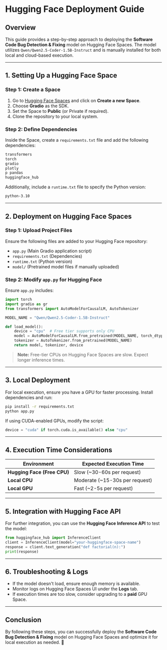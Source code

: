 # Hugging Face Deployment Guide

## Overview
This guide provides a step-by-step approach to deploying the **Software Code Bug Detection & Fixing** model on Hugging Face Spaces. The model utilizes `Qwen/Qwen2.5-Coder-1.5B-Instruct` and is manually installed for both local and cloud-based execution.

---

## 1. Setting Up a Hugging Face Space

### Step 1: Create a Space
1. Go to [Hugging Face Spaces](https://huggingface.co/spaces) and click on **Create a new Space**.
2. Choose **Gradio** as the SDK.
3. Set the Space to **Public** (or Private if required).
4. Clone the repository to your local system.

### Step 2: Define Dependencies
Inside the Space, create a `requirements.txt` file and add the following dependencies:

```txt
transformers
torch
gradio
plotly
p pandas
huggingface_hub
```

Additionally, include a `runtime.txt` file to specify the Python version:

```txt
python-3.10
```

---

## 2. Deployment on Hugging Face Spaces

### Step 1: Upload Project Files
Ensure the following files are added to your Hugging Face repository:
- `app.py` (Main Gradio application script)
- `requirements.txt` (Dependencies)
- `runtime.txt` (Python version)
- `model/` (Pretrained model files if manually uploaded)

### Step 2: Modify `app.py` for Hugging Face
Ensure `app.py` includes:
```python
import torch
import gradio as gr
from transformers import AutoModelForCausalLM, AutoTokenizer

MODEL_NAME = "Qwen/Qwen2.5-Coder-1.5B-Instruct"

def load_model():
    device = "cpu"  # Free tier supports only CPU
    model = AutoModelForCausalLM.from_pretrained(MODEL_NAME, torch_dtype=torch.float32)
    tokenizer = AutoTokenizer.from_pretrained(MODEL_NAME)
    return model, tokenizer, device
```

> **Note:** Free-tier CPUs on Hugging Face Spaces are slow. Expect longer inference times.

---

## 3. Local Deployment
For local execution, ensure you have a GPU for faster processing. Install dependencies and run:

```bash
pip install -r requirements.txt
python app.py
```

If using CUDA-enabled GPUs, modify the script:
```python
device = "cuda" if torch.cuda.is_available() else "cpu"
```

---

## 4. Execution Time Considerations
| Environment  | Expected Execution Time |
|-------------|-----------------------|
| **Hugging Face (Free CPU)** | Slow (~30-60s per request) |
| **Local CPU** | Moderate (~15-30s per request) |
| **Local GPU** | Fast (~2-5s per request) |

---

## 5. Integration with Hugging Face API
For further integration, you can use the **Hugging Face Inference API** to test the model:

```python
from huggingface_hub import InferenceClient
client = InferenceClient(model="your-huggingface-space-name")
response = client.text_generation("def factorial(n):")
print(response)
```

---

## 6. Troubleshooting & Logs
- If the model doesn't load, ensure enough memory is available.
- Monitor logs on Hugging Face Spaces UI under the **Logs** tab.
- If execution times are too slow, consider upgrading to a **paid** GPU Space.

---

## Conclusion
By following these steps, you can successfully deploy the **Software Code Bug Detection & Fixing** model on Hugging Face Spaces and optimize it for local execution as needed. 🚀

